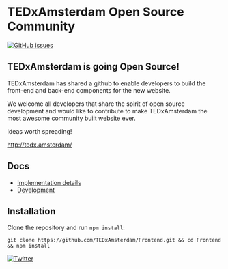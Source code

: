 # TEDxAmsterdam Open Source Community

[![GitHub issues](https://img.shields.io/github/issues/TEDxAmsterdam/Frontend.svg)](https://github.com/TEDxAmsterdam/Frontend/issues)

## TEDxAmsterdam is going Open Source! 

TEDxAmsterdam has shared a github to enable developers to build the front-end and back-end components for the new website. 

We welcome all developers that share the spirit of open source development and would like to contribute to make TEDxAmsterdam the most awesome community built website ever.

Ideas worth spreading!

http://tedx.amsterdam/

## Docs

* [Implementation details](./docs/implementation-details.md)
* [Development](./docs/development.md)

## Installation

Clone the repository and run `npm install`:

```
git clone https://github.com/TEDxAmsterdam/Frontend.git && cd Frontend && npm install
```


[![Twitter](https://img.shields.io/twitter/url/https/github.com/TEDxAmsterdam/Frontend.svg?style=social)](https://twitter.com/intent/tweet?text=Wow:&url=%5Bobject%20Object%5D)
